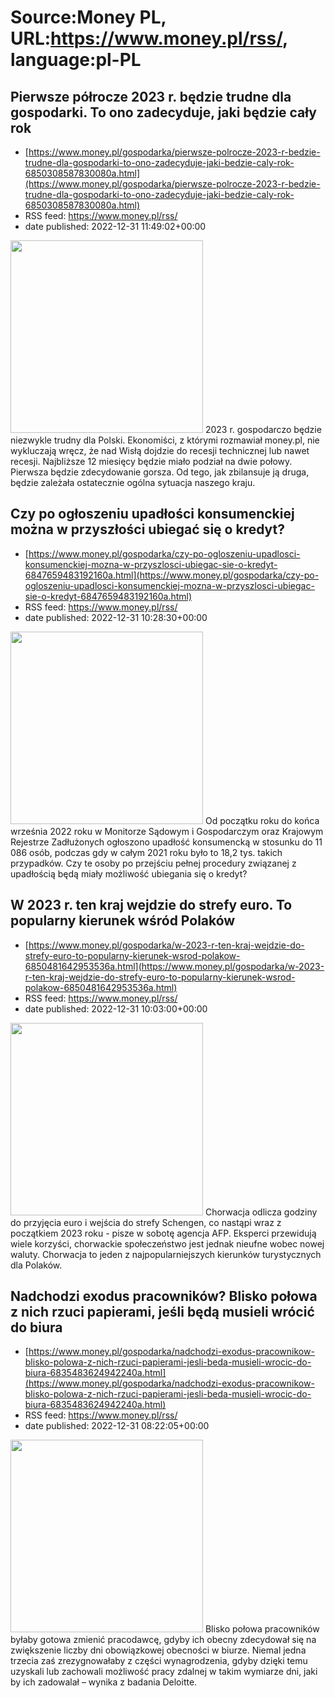 # Source:Money PL, URL:https://www.money.pl/rss/, language:pl-PL

## Pierwsze półrocze 2023 r. będzie trudne dla gospodarki. To ono zadecyduje, jaki będzie cały rok
 - [https://www.money.pl/gospodarka/pierwsze-polrocze-2023-r-bedzie-trudne-dla-gospodarki-to-ono-zadecyduje-jaki-bedzie-caly-rok-6850308587830080a.html](https://www.money.pl/gospodarka/pierwsze-polrocze-2023-r-bedzie-trudne-dla-gospodarki-to-ono-zadecyduje-jaki-bedzie-caly-rok-6850308587830080a.html)
 - RSS feed: https://www.money.pl/rss/
 - date published: 2022-12-31 11:49:02+00:00

<img src="https://i.wpimg.pl/308x/filerepo.grupawp.pl/api/v1/display/embed/fa03c2a5-7b02-4f2f-a280-ddf9f8b8fe2a" width="308" /> 2023 r. gospodarczo będzie niezwykle trudny dla Polski. Ekonomiści, z którymi rozmawiał money.pl, nie wykluczają wręcz, że nad Wisłą dojdzie do recesji technicznej lub nawet recesji. Najbliższe 12 miesięcy będzie miało podział na dwie połowy. Pierwsza będzie zdecydowanie gorsza. Od tego, jak zbilansuje ją druga, będzie zależała ostatecznie ogólna sytuacja naszego kraju.

## Czy po ogłoszeniu upadłości konsumenckiej można w przyszłości ubiegać się o kredyt?
 - [https://www.money.pl/gospodarka/czy-po-ogloszeniu-upadlosci-konsumenckiej-mozna-w-przyszlosci-ubiegac-sie-o-kredyt-6847659483192160a.html](https://www.money.pl/gospodarka/czy-po-ogloszeniu-upadlosci-konsumenckiej-mozna-w-przyszlosci-ubiegac-sie-o-kredyt-6847659483192160a.html)
 - RSS feed: https://www.money.pl/rss/
 - date published: 2022-12-31 10:28:30+00:00

<img src="https://i.wpimg.pl/308x/filerepo.grupawp.pl/api/v1/display/embed/92927ad7-7d9c-4345-aa80-6a184ceec6bc" width="308" /> Od początku roku do końca września 2022 roku w Monitorze Sądowym i Gospodarczym oraz Krajowym Rejestrze Zadłużonych ogłoszono upadłość konsumencką w stosunku do 11 086 osób, podczas gdy w całym 2021 roku było to 18,2 tys. takich przypadków. Czy te osoby po przejściu pełnej procedury związanej z upadłością będą miały możliwość ubiegania się o kredyt?

## W 2023 r. ten kraj wejdzie do strefy euro. To popularny kierunek wśród Polaków
 - [https://www.money.pl/gospodarka/w-2023-r-ten-kraj-wejdzie-do-strefy-euro-to-popularny-kierunek-wsrod-polakow-6850481642953536a.html](https://www.money.pl/gospodarka/w-2023-r-ten-kraj-wejdzie-do-strefy-euro-to-popularny-kierunek-wsrod-polakow-6850481642953536a.html)
 - RSS feed: https://www.money.pl/rss/
 - date published: 2022-12-31 10:03:00+00:00

<img src="https://i.wpimg.pl/308x/filerepo.grupawp.pl/api/v1/display/embed/5346e55d-6cf5-40ff-a7b1-2ce58ffa5732" width="308" /> Chorwacja odlicza godziny do przyjęcia euro i wejścia do strefy Schengen, co nastąpi wraz z początkiem 2023 roku - pisze w sobotę agencja AFP. Eksperci przewidują wiele korzyści, chorwackie społeczeństwo jest jednak nieufne wobec nowej waluty. Chorwacja to jeden z najpopularniejszych kierunków turystycznych dla Polaków.

## Nadchodzi exodus pracowników? Blisko połowa z nich rzuci papierami, jeśli będą musieli wrócić do biura
 - [https://www.money.pl/gospodarka/nadchodzi-exodus-pracownikow-blisko-polowa-z-nich-rzuci-papierami-jesli-beda-musieli-wrocic-do-biura-6835483624942240a.html](https://www.money.pl/gospodarka/nadchodzi-exodus-pracownikow-blisko-polowa-z-nich-rzuci-papierami-jesli-beda-musieli-wrocic-do-biura-6835483624942240a.html)
 - RSS feed: https://www.money.pl/rss/
 - date published: 2022-12-31 08:22:05+00:00

<img src="https://i.wpimg.pl/308x/filerepo.grupawp.pl/api/v1/display/embed/250a1684-c235-4bc8-90ec-5f5950265e0b" width="308" /> Blisko połowa pracowników byłaby gotowa zmienić pracodawcę, gdyby ich obecny zdecydował się na zwiększenie liczby dni obowiązkowej obecności w biurze. Niemal jedna trzecia zaś zrezygnowałaby z części wynagrodzenia, gdyby dzięki temu uzyskali lub zachowali możliwość pracy zdalnej w takim wymiarze dni, jaki by ich zadowalał – wynika z badania Deloitte.

